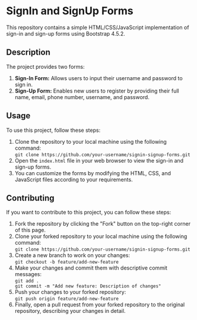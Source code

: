 <!DOCTYPE html>
<html lang="en">
<head>
    <meta charset="UTF-8">
    <meta name="viewport" content="width=device-width, initial-scale=1.0">
</head>
<body>
    <h1>SignIn and SignUp Forms</h1>
    <p>This repository contains a simple HTML/CSS/JavaScript implementation of sign-in and sign-up forms using Bootstrap 4.5.2.</p>
    <h2>Description</h2>
    <p>The project provides two forms:</p>
    <ol>
        <li><strong>Sign-In Form:</strong> Allows users to input their username and password to sign in.</li>
        <li><strong>Sign-Up Form:</strong> Enables new users to register by providing their full name, email, phone number, username, and password.</li>
    </ol>
    <h2>Usage</h2>
    <p>To use this project, follow these steps:</p>
    <ol>
        <li>Clone the repository to your local machine using the following command:<br>
            <code>git clone https://github.com/your-username/signin-signup-forms.git</code></li>
        <li>Open the <code>index.html</code> file in your web browser to view the sign-in and sign-up forms.</li>
        <li>You can customize the forms by modifying the HTML, CSS, and JavaScript files according to your requirements.</li>
    </ol>
    <h2>Contributing</h2>
    <p>If you want to contribute to this project, you can follow these steps:</p>
    <ol>
        <li>Fork the repository by clicking the "Fork" button on the top-right corner of this page.</li>
        <li>Clone your forked repository to your local machine using the following command:<br>
            <code>git clone https://github.com/your-username/signin-signup-forms.git</code></li>
        <li>Create a new branch to work on your changes:<br>
            <code>git checkout -b feature/add-new-feature</code></li>
        <li>Make your changes and commit them with descriptive commit messages:<br>
            <code>git add .<br>git commit -m "Add new feature: Description of changes"</code></li>
        <li>Push your changes to your forked repository:<br>
            <code>git push origin feature/add-new-feature</code></li>
        <li>Finally, open a pull request from your forked repository to the original repository, describing your changes in detail.</li>
    </ol>
</body>
</html>
